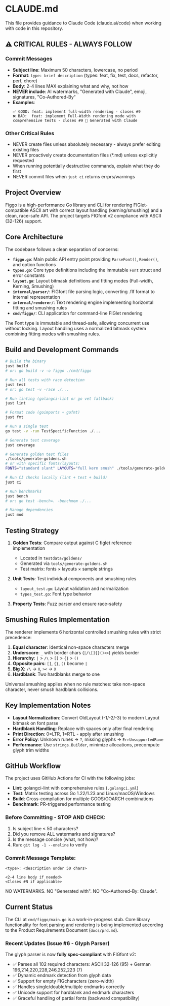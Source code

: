 # CLAUDE.md

This file provides guidance to Claude Code (claude.ai/code) when working with code in this repository.

## ⚠️ CRITICAL RULES - ALWAYS FOLLOW

### Commit Messages
- **Subject line**: Maximum 50 characters, lowercase, no period
- **Format**: `type: brief description` (types: feat, fix, test, docs, refactor, perf, chore)
- **Body**: 2-4 lines MAX explaining what and why, not how
- **NEVER include**: AI watermarks, "Generated with Claude", emoji, signatures, "Co-Authored-By"
- **Examples**:
  ```
  ✅ GOOD: feat: implement full-width rendering - closes #9
  ❌ BAD:  feat: implement Full-Width rendering mode with comprehensive tests - closes #9 🤖 Generated with Claude
  ```

### Other Critical Rules
- NEVER create files unless absolutely necessary - always prefer editing existing files
- NEVER proactively create documentation files (*.md) unless explicitly requested
- When running potentially destructive commands, explain what they do first
- NEVER commit files when `just ci` returns errprs/warnings

## Project Overview

Figgo is a high-performance Go library and CLI for rendering FIGlet-compatible ASCII art with correct layout handling (kerning/smushing) and a clean, race-safe API. The project targets FIGfont v2 compliance with ASCII (32-126) support.

## Core Architecture

The codebase follows a clean separation of concerns:

- **`figgo.go`**: Main public API entry point providing `ParseFont()`, `Render()`, and option functions
- **`types.go`**: Core type definitions including the immutable `Font` struct and error constants
- **`layout.go`**: Layout bitmask definitions and fitting modes (Full-width, Kerning, Smushing)
- **`internal/parser/`**: FIGfont file parsing logic, converting .flf format to internal representation
- **`internal/renderer/`**: Text rendering engine implementing horizontal fitting and smushing rules
- **`cmd/figgo/`**: CLI application for command-line FIGlet rendering

The Font type is immutable and thread-safe, allowing concurrent use without locking. Layout handling uses a normalized bitmask system combining fitting modes with smushing rules.

## Build and Development Commands

```bash
# Build the binary
just build
# or: go build -v -o figgo ./cmd/figgo

# Run all tests with race detection
just test
# or: go test -v -race ./...

# Run linting (golangci-lint or go vet fallback)
just lint

# Format code (goimports + gofmt)
just fmt

# Run a single test
go test -v -run TestSpecificFunction ./...

# Generate test coverage
just coverage

# Generate golden test files
./tools/generate-goldens.sh
# or with specific fonts/layouts:
FONTS="standard slant" LAYOUTS="full kern smush" ./tools/generate-goldens.sh

# Run CI checks locally (lint + test + build)
just ci

# Run benchmarks
just bench
# or: go test -bench=. -benchmem ./...

# Manage dependencies
just mod
```

## Testing Strategy

1. **Golden Tests**: Compare output against C figlet reference implementation
   - Located in `testdata/goldens/`
   - Generated via `tools/generate-goldens.sh`
   - Test matrix: fonts × layouts × sample strings

2. **Unit Tests**: Test individual components and smushing rules
   - `layout_test.go`: Layout validation and normalization
   - `types_test.go`: Font type behavior

3. **Property Tests**: Fuzz parser and ensure race-safety

## Smushing Rules Implementation

The renderer implements 6 horizontal controlled smushing rules with strict precedence:

1. **Equal character**: Identical non-space characters merge
2. **Underscore**: `_` with border chars (`|/\[]{}()<>`) yields border
3. **Hierarchy**: `|` > `/\` > `[]` > `{}` > `()`
4. **Opposite pairs**: `[]`, `{}`, `()` become `|`
5. **Big X**: `/\` → `X`, `><` → `X`
6. **Hardblank**: Two hardblanks merge to one

Universal smushing applies when no rule matches: take non-space character, never smush hardblank collisions.

## Key Implementation Notes

- **Layout Normalization**: Convert OldLayout (-1/-2/-3) to modern Layout bitmask on font parse
- **Hardblank Handling**: Replace with spaces only after final rendering
- **Print Direction**: 0=LTR, 1=RTL - apply after smushing
- **Error Policy**: Unknown runes → `?`, missing glyphs → `ErrUnsupportedRune`
- **Performance**: Use `strings.Builder`, minimize allocations, precompute glyph trim widths

## GitHub Workflow

The project uses GitHub Actions for CI with the following jobs:
- **Lint**: golangci-lint with comprehensive rules (`.golangci.yml`)
- **Test**: Matrix testing across Go 1.22/1.23 and Linux/macOS/Windows
- **Build**: Cross-compilation for multiple GOOS/GOARCH combinations
- **Benchmark**: PR-triggered performance testing

### Before Committing - STOP AND CHECK:
1. Is subject line ≤ 50 characters?
2. Did you remove ALL watermarks and signatures?
3. Is the message concise (what, not how)?
4. Run: `git log -1 --oneline` to verify

### Commit Message Template:
```
<type>: <description under 50 chars>

<2-4 line body if needed>
<Closes #N if applicable>
```
NO WATERMARKS. NO "Generated with". NO "Co-Authored-By: Claude".

## Current Status

The CLI at `cmd/figgo/main.go` is a work-in-progress stub. Core library functionality for font parsing and rendering is being implemented according to the Product Requirements Document (`docs/prd.md`).

### Recent Updates (Issue #6 - Glyph Parser)

The glyph parser is now **fully spec-compliant** with FIGfont v2:
- ✅ Parses all 102 required characters: ASCII 32-126 (95) + German 196,214,220,228,246,252,223 (7)
- ✅ Dynamic endmark detection from glyph data
- ✅ Support for empty FIGcharacters (zero-width)
- ✅ Handles single/double/multiple endmarks correctly
- ✅ Unicode support for hardblank and endmark characters
- ✅ Graceful handling of partial fonts (backward compatibility)
